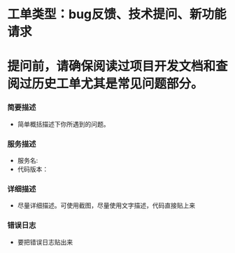 # 工单类型：bug反馈、技术提问、新功能请求

# 提问前，请确保阅读过项目开发文档和查阅过历史工单尤其是常见问题部分。

### 简要描述
* 简单概括描述下你所遇到的问题。

### 服务描述
* 服务名: 
* 代码版本：

### 详细描述
* 尽量详细描述。可使用截图，尽量使用文字描述，代码直接贴上来

### 错误日志
* 要把错误日志贴出来
